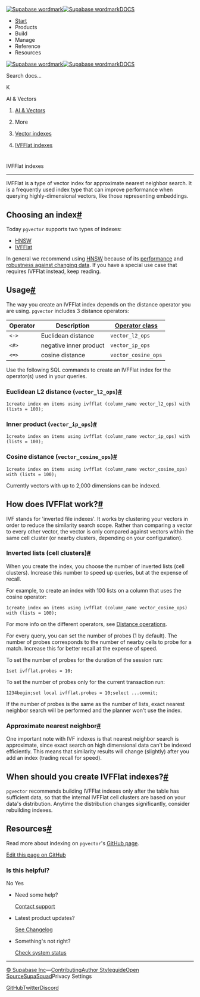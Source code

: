 [![Supabase wordmark](https://supabase.com/docs/_next/image?url=%2Fdocs%2Fsupabase-dark.svg&w=256&q=75&dpl=dpl_5BYG5BkQhU19GEfZfhcgAbeGcRQo)![Supabase wordmark](https://supabase.com/docs/_next/image?url=%2Fdocs%2Fsupabase-light.svg&w=256&q=75&dpl=dpl_5BYG5BkQhU19GEfZfhcgAbeGcRQo)DOCS](https://supabase.com/docs)

-   [Start](https://supabase.com/docs/guides/getting-started)
-   Products
-   Build
-   Manage
-   Reference
-   Resources

[![Supabase wordmark](https://supabase.com/docs/_next/image?url=%2Fdocs%2Fsupabase-dark.svg&w=256&q=75&dpl=dpl_5BYG5BkQhU19GEfZfhcgAbeGcRQo)![Supabase wordmark](https://supabase.com/docs/_next/image?url=%2Fdocs%2Fsupabase-light.svg&w=256&q=75&dpl=dpl_5BYG5BkQhU19GEfZfhcgAbeGcRQo)DOCS](https://supabase.com/docs)

Search docs...

K

AI & Vectors

1.  [AI & Vectors](https://supabase.com/docs/guides/ai)

3.  More

5.  [Vector indexes](https://supabase.com/docs/guides/ai/vector-indexes)

7.  [IVFFlat indexes](https://supabase.com/docs/guides/ai/vector-indexes/ivf-indexes)

# 

IVFFlat indexes

* * *

IVFFlat is a type of vector index for approximate nearest neighbor search. It is a frequently used index type that can improve performance when querying highly-dimensional vectors, like those representing embeddings.

## Choosing an index[#](#choosing-an-index)

Today `pgvector` supports two types of indexes:

-   [HNSW](https://supabase.com/docs/guides/ai/vector-indexes/hnsw-indexes)
-   [IVFFlat](https://supabase.com/docs/guides/ai/vector-indexes/ivf-indexes)

In general we recommend using [HNSW](https://supabase.com/docs/guides/ai/vector-indexes/hnsw-indexes) because of its [performance](https://supabase.com/blog/increase-performance-pgvector-hnsw#hnsw-performance-1536-dimensions) and [robustness against changing data](https://supabase.com/docs/guides/ai/vector-indexes/hnsw-indexes#when-should-you-create-hnsw-indexes). If you have a special use case that requires IVFFlat instead, keep reading.

## Usage[#](#usage)

The way you create an IVFFlat index depends on the distance operator you are using. `pgvector` includes 3 distance operators:

| Operator | Description | [**Operator class**](https://www.postgresql.org/docs/current/sql-createopclass.html) |
| --- | --- | --- |
| `<->` | Euclidean distance | `vector_l2_ops` |
| `<#>` | negative inner product | `vector_ip_ops` |
| `<=>` | cosine distance | `vector_cosine_ops` |

Use the following SQL commands to create an IVFFlat index for the operator(s) used in your queries.

### Euclidean L2 distance (`vector_l2_ops`)[#](#euclidean-l2-distance--vectorl2ops-)

```
1create index on items using ivfflat (column_name vector_l2_ops) with (lists = 100);
```

### Inner product (`vector_ip_ops`)[#](#inner-product--vectoripops-)

```
1create index on items using ivfflat (column_name vector_ip_ops) with (lists = 100);
```

### Cosine distance (`vector_cosine_ops`)[#](#cosine-distance--vectorcosineops-)

```
1create index on items using ivfflat (column_name vector_cosine_ops) with (lists = 100);
```

Currently vectors with up to 2,000 dimensions can be indexed.

## How does IVFFlat work?[#](#how-does-ivfflat-work)

IVF stands for 'inverted file indexes'. It works by clustering your vectors in order to reduce the similarity search scope. Rather than comparing a vector to every other vector, the vector is only compared against vectors within the same cell cluster (or nearby clusters, depending on your configuration).

### Inverted lists (cell clusters)[#](#inverted-lists-cell-clusters)

When you create the index, you choose the number of inverted lists (cell clusters). Increase this number to speed up queries, but at the expense of recall.

For example, to create an index with 100 lists on a column that uses the cosine operator:

```
1create index on items using ivfflat (column_name vector_cosine_ops) with (lists = 100);
```

For more info on the different operators, see [Distance operations](#distance-operators).

For every query, you can set the number of probes (1 by default). The number of probes corresponds to the number of nearby cells to probe for a match. Increase this for better recall at the expense of speed.

To set the number of probes for the duration of the session run:

```
1set ivfflat.probes = 10;
```

To set the number of probes only for the current transaction run:

```
1234begin;set local ivfflat.probes = 10;select ...commit;
```

If the number of probes is the same as the number of lists, exact nearest neighbor search will be performed and the planner won't use the index.

### Approximate nearest neighbor[#](#approximate-nearest-neighbor)

One important note with IVF indexes is that nearest neighbor search is approximate, since exact search on high dimensional data can't be indexed efficiently. This means that similarity results will change (slightly) after you add an index (trading recall for speed).

## When should you create IVFFlat indexes?[#](#when-should-you-create-ivfflat-indexes)

`pgvector` recommends building IVFFlat indexes only after the table has sufficient data, so that the internal IVFFlat cell clusters are based on your data's distribution. Anytime the distribution changes significantly, consider rebuilding indexes.

## Resources[#](#resources)

Read more about indexing on `pgvector`'s [GitHub page](https://github.com/pgvector/pgvector#indexing).

[Edit this page on GitHub](https://github.com/supabase/supabase/blob/master/apps/docs/content/guides/ai/vector-indexes/ivf-indexes.mdx)

### Is this helpful?

No Yes

-   Need some help?
    
    [Contact support](https://supabase.com/support)
-   Latest product updates?
    
    [See Changelog](https://supabase.com/changelog)
-   Something's not right?
    
    [Check system status](https://status.supabase.com/)

* * *

[© Supabase Inc](https://supabase.com/)—[Contributing](https://github.com/supabase/supabase/blob/master/apps/docs/DEVELOPERS.md)[Author Styleguide](https://github.com/supabase/supabase/blob/master/apps/docs/CONTRIBUTING.md)[Open Source](https://supabase.com/open-source)[SupaSquad](https://supabase.com/supasquad)Privacy Settings

[GitHub](https://github.com/supabase/supabase)[Twitter](https://twitter.com/supabase)[Discord](https://discord.supabase.com/)